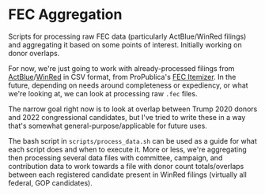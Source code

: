 # FEC Aggregation

Scripts for processing raw FEC data (particularly ActBlue/WinRed filings) and aggregating it based on some points of interest. Initially working on donor overlaps.

For now, we're just going to work with already-processed filings from [ActBlue](https://projects.propublica.org/itemizer/committee/C00401224/2022)/[WinRed](https://projects.propublica.org/itemizer/committee/C00694323/2022) in CSV format, from ProPublica's [FEC Itemizer](https://projects.propublica.org/itemizer). In the future, depending on needs around completeness or expediency, or what we're looking at, we can look at processing raw `.fec` files.

The narrow goal right now is to look at overlap between Trump 2020 donors and 2022 congressional candidates, but I've tried to write these in a way that's somewhat general-purpose/applicable for future uses.

The bash script in `scripts/process_data.sh` can be used as a guide for what each script does and when to execute it. More or less, we're aggregating then processing several data files with committee, campaign, and contribution data to work towards a file with donor count totals/overlaps between each registered candidate present in WinRed filings (virtually all federal, GOP candidates).

